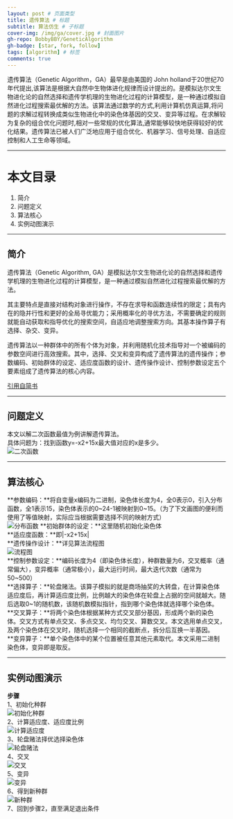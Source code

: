 ```yaml
---
layout: post # 页面类型
title: 遗传算法 # 标题
subtitle: 算法仿生 # 子标题
cover-img: /img/ga/cover.jpg # 封面图片
gh-repo: BobbyBBY/GeneticAlgorithm
gh-badge: [star, fork, follow]
tags: [algorithm] # 标签
comments: true
---
```


遗传算法（Genetic Algorithm，GA）最早是由美国的 John holland于20世纪70年代提出,该算法是根据大自然中生物体进化规律而设计提出的。是模拟达尔文生物进化论的自然选择和遗传学机理的生物进化过程的计算模型，是一种通过模拟自然进化过程搜索最优解的方法。该算法通过数学的方式,利用计算机仿真运算,将问题的求解过程转换成类似生物进化中的染色体基因的交叉、变异等过程。在求解较为复杂的组合优化问题时,相对一些常规的优化算法,通常能够较快地获得较好的优化结果。遗传算法已被人们广泛地应用于组合优化、机器学习、信号处理、自适应控制和人工生命等领域。

---

# 本文目录

1. 简介
2. 问题定义
3. 算法核心
4. 实例动图演示  

---

## 简介  

遗传算法（Genetic Algorithm, GA）是模拟达尔文生物进化论的自然选择和遗传学机理的生物进化过程的计算模型，是一种通过模拟自然进化过程搜索最优解的方法。  

其主要特点是直接对结构对象进行操作，不存在求导和函数连续性的限定；具有内在的隐并行性和更好的全局寻优能力；采用概率化的寻优方法，不需要确定的规则就能自动获取和指导优化的搜索空间，自适应地调整搜索方向。其基本操作算子有选择、杂交、变异。  

遗传算法以一种群体中的所有个体为对象，并利用随机化技术指导对一个被编码的参数空间进行高效搜索。其中，选择、交叉和变异构成了遗传算法的遗传操作；参数编码、初始群体的设定、适应度函数的设计、遗传操作设计、控制参数设定五个要素组成了遗传算法的核心内容。  

[引用自简书](https://www.jianshu.com/p/ae5157c26af9)

---

## 问题定义

本文以解二次函数最值为例讲解遗传算法。  
具体问题为：找到函数y=-x2+15x最大值对应的x是多少。  
![二次函数](/img/ga/func.png)

---

## 算法核心

**参数编码：**将自变量x编码为二进制，染色体长度为4，全0表示0，引入分布函数，全1表示15，染色体表示的0~24-1被映射到0~15。（为了下文画图的便利而使用了等值映射，实际应当根据需要选择不同的映射方式）  
![分布函数](/img/ga/distribute.png)
**初始群体的设定：**这里随机初始化染色体  
**适应度函数：**即|-x2+15x|  
**遗传操作设计：**详见算法流程图  
![流程图](/img/ga/flow.png)  
**控制参数设定：**编码长度为4（即染色体长度），种群数量为6，交叉概率（通常偏大），变异概率（通常极小），最大运行时间，最大迭代次数（通常为50~500）  
**选择算子：**轮盘赌法。该算子模拟的就是商场抽奖的大转盘，在计算染色体适应度后，再计算适应度比例，比例越大的染色体在轮盘上占据的空间就越大。随后选取0~1的随机数，该随机数模拟指针，指到哪个染色体就选择哪个染色体。  
**交叉算子：**将两个染色体根据某种方式交叉部分基因，形成两个新的染色体。交叉方式有单点交叉、多点交叉、均匀交叉、算数交叉。本文选用单点交叉，及两个染色体在交叉时，随机选择一个相同的截断点，拆分后互换一半基因。  
**变异算子：**单个染色体中的某个位置被任意其他元素取代。本文采用二进制染色体，变异即是取反。  

---

## 实例动图演示

**步骤**  
1、初始化种群  
![初始化种群](/img/ga/init.gif)  
2、计算适应度、适应度比例  
![计算适应度](/img/ga/cal.gif)  
3、轮盘赌法择优选择染色体  
![轮盘赌法](/img/ga/gamble.gif)  
4、交叉  
![交叉](/img/ga/cross.gif)  
5、变异  
![变异](/img/ga/variation.gif)  
6、得到新种群  
![新种群](/img/ga/new.png)  
7、回到步骤2，直至满足退出条件  
